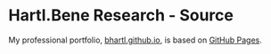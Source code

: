 # Hartl.Bene Research - Source

My professional portfolio, [bhartl.github.io](https://bhartl.github.io/), is based on [GitHub Pages](https://pages.github.com/).
